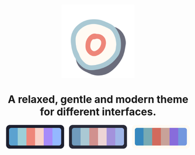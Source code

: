 
<p align="center">
  <img alt="Serendipity logo" src="https://raw.githubusercontent.com/Serendipity-Theme/.github/main/profile/Slogo.png" height="200" />
</p>
<h1 align="center">A relaxed, gentle and modern theme for different interfaces.
</h1>
<p align="center">
  <img alt="Midnight" src="https://raw.githubusercontent.com/Serendipity-Theme/.github/main/profile/palettes.png"  />
</p>

